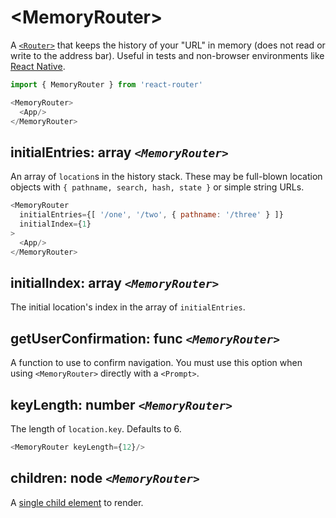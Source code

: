 # &lt;MemoryRouter>

A [`<Router>`](#router) that keeps the history of your "URL" in memory (does not read or write to the address bar). Useful in tests and non-browser environments like [React Native](https://facebook.github.io/react-native/).

```js
import { MemoryRouter } from 'react-router'

<MemoryRouter>
  <App/>
</MemoryRouter>
```

## initialEntries: array _`<MemoryRouter>`_

An array of `location`s in the history stack. These may be full-blown location objects with `{ pathname, search, hash, state }` or simple string URLs.

```js
<MemoryRouter
  initialEntries={[ '/one', '/two', { pathname: '/three' } ]}
  initialIndex={1}
>
  <App/>
</MemoryRouter>
```

## initialIndex: array _`<MemoryRouter>`_

The initial location's index in the array of `initialEntries`.

## getUserConfirmation: func _`<MemoryRouter>`_

A function to use to confirm navigation. You must use this option when using `<MemoryRouter>` directly with a `<Prompt>`.

## keyLength: number _`<MemoryRouter>`_

The length of `location.key`. Defaults to 6.

```js
<MemoryRouter keyLength={12}/>
```

## children: node _`<MemoryRouter>`_

A [single child element](https://facebook.github.io/react/docs/react-api.html#react.children.only) to render.
